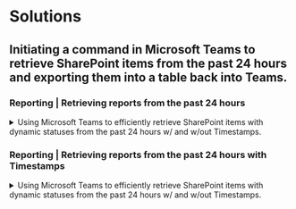 # Solutions

## Initiating a command in Microsoft Teams to retrieve SharePoint items from the past 24 hours and exporting them into a table back into Teams.

### Reporting | Retrieving reports from the past 24 hours
  <details>  
<summary>Using Microsoft Teams to efficiently retrieve SharePoint items with dynamic statuses from the past 24 hours w/ and w/out Timestamps.</summary>
<a href="https://github.com/phanhub/PowerAuto/blob/c54a72f1a2b9999cf749b792fe6355f01d6b5cb7/Report%20Status/24hr%20%7C%20Table%20%7C%20Teams%20%7C%20Simplified.md/" title="Optional title"> Report Table from the past 24 hours</a>
  </details>

### Reporting | Retrieving reports from the past 24 hours with Timestamps
  <details>  
<summary>Using Microsoft Teams to efficiently retrieve SharePoint items with dynamic statuses from the past 24 hours w/ and w/out Timestamps.</summary>
<a href="https://github.com/phanhub/PowerAuto/blob/26dfdf236e4dc8425f9b0f3c9e60701ee0dc95d6/Report%20Status/24hr%20%7C%20Table%20%7C%20Teams%20%7C%20Timestamped.md/" title="Optional title"> Report Table from the past 24 hours WITH Timesamps</a>
  </details>
  
